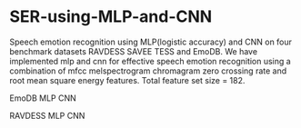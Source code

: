 # SER-using-MLP-and-CNN
Speech emotion recognition using MLP(logistic accuracy) and CNN on four benchmark datasets RAVDESS SAVEE TESS and EmoDB.
We have implemented mlp and cnn for effective speech emotion recognition using a combination of mfcc melspectrogram chromagram zero crossing rate and root mean square energy features.
Total feature set size = 182.

EmoDB  MLP CNN

RAVDESS  MLP  CNN
